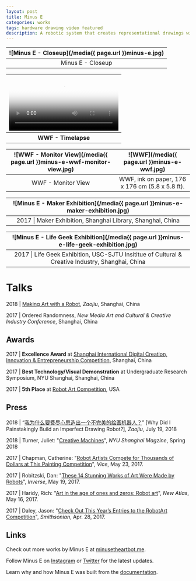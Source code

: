 ```yaml
---
layout: post
title: Minus E
categories: works
tags: hardware drawing video featured
description: A robotic system that creates representational drawings with scribbles.
---
```


![Minus E - Closeup](/media{{ page.url }}minus-e.jpg) |
:----------: |
Minus E - Closeup |

<table style="width: 100%;">
  <thead><tr><th>
    <video controls width="100%" preload="auto" poster="/media{{ page.url }}minus-e-wwf-timelapse.jpg">
      <source src="/media{{ page.url }}minus-e-wwf-timelapse.mp4" type='video/mp4'>
    </video>
  </th></tr></thead>
  <tbody><tr style="text-align: center;"><th>
    WWF - Timelapse
  </th></tr></tbody>
</table>

![WWF - Monitor View](/media{{ page.url }}minus-e-wwf-monitor-view.jpg) | ![WWF](/media{{ page.url }}minus-e-wwf.jpg)
:----------: | :----------:
WWF - Monitor View | WWF, ink on paper, 176 x 176 cm (5.8 x 5.8 ft).

![Minus E - Maker Exhibition](/media{{ page.url }}minus-e-maker-exhibition.jpg) |
:----------: |
2017 \| Maker Exhibition, Shanghai Library, Shanghai, China |

![Minus E - Life Geek Exhibition](/media{{ page.url }}minus-e-life-geek-exhibition.jpg) |
:----------: |
2017 \| Life Geek Exhibition, USC-SJTU Insititue of Cultural & Creative Industry, Shanghai, China |

# Talks

2018 \| [Making Art with a Robot](https://www.bilibili.com/video/av27211915/), _Zaojiu_, Shanghai, China

2017 \| Ordered Randomness, _New Media Art and Cultural & Creative Industry Conference_, Shanghai, China

## Awards

2017 \| **Excellence Award** at [Shanghai International Digital Creation, Innovation & Entrepreneurship Competition](https://v.qq.com/x/page/a0620ky9lbx.html), Shanghai, China

2017 \| **Best Technology/Visual Demonstration** at Undergraduate Research Symposium, NYU Shanghai, Shanghai, China

2017 \| **5th Place** at [Robot Art Competition](https://robotart.org/2017-winners/), USA

## Press

2018 \| “[我为什么要费尽心思造出一个不完美的绘画机器人？](https://mp.weixin.qq.com/s/ZiTIpNLR9Vm13mw_fxWhGQ)” [Why Did I Painstakingly Build an Imperfect Drawing Robot?], _Zaojiu_, July 19, 2018

2018 \| Turner, Juliet: "[Creative Machines](https://cdn.shanghai.nyu.edu/sites/default/files/nyush_spring2018_english.pdf)", _NYU Shanghai Magzine_, Spring 2018

2017 \| Chapman, Catherine: "[Robot Artists Compete for Thousands of Dollars at This Painting Competition](https://creators.vice.com/en_au/article/xwqk3n/robot-artists-compete-for-thousands-of-dollars-at-this-painting-competition)", _Vice_, May 23, 2017.

2017 \| Robitzski, Dan: "[These 14 Stunning Works of Art Were Made by Robots](https://www.inverse.com/article/31847-2017-robot-art-competition-winners)", _Inverse_, May 19, 2017.

2017 \| Haridy, Rich: "[Art in the age of ones and zeros: Robot art](https://newatlas.com/art-ones-and-zeros-robotart-painting/49538/)", _New Atlas_, May 16, 2017.

2017 \| Daley, Jason: "[Check Out This Year’s Entries to the RobotArt Competition](https://www.smithsonianmag.com/smart-news/check-out-entries-years-robotart-competition-180963071/#PibviKXRXsyu1Sq7.99)", _Smithsonian_, Apr. 28, 2017.

## Links

Check out more works by Minus E at [minusetheartbot.me](http://minusetheartbot.me).

Follow Minus E on [Instagram](https://instagram.com/minusetheartbot) or [Twitter](https://twitter.com/minusetheartbot) for the latest updates.

Learn why and how Minus E was built from the [documentation](https://jackbdu.wordpress.com/category/ima-capstone/).
